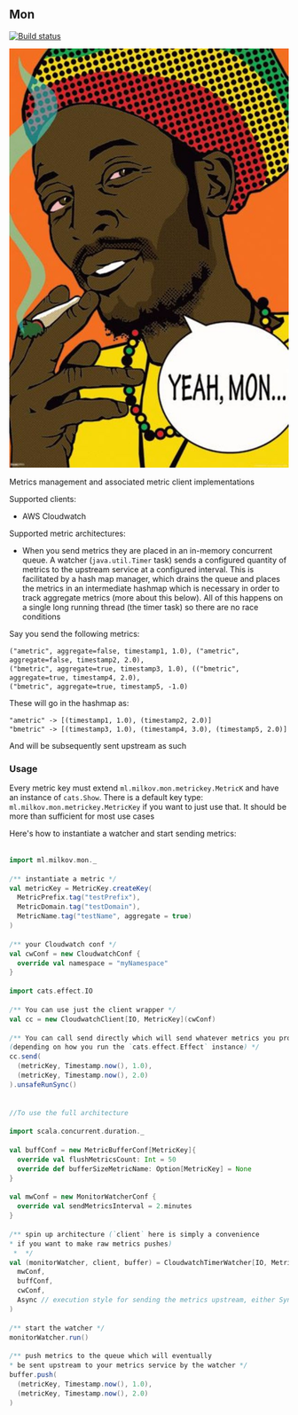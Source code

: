 
## Mon

[![Build status](https://img.shields.io/travis/amilkov3/mon/master.svg)](https://travis-ci.org/amilkov3/mon)

![alt](mon.jpg)

Metrics management and associated metric client implementations

Supported clients:
* AWS Cloudwatch

Supported metric architectures:
* When you send metrics they are placed in an in-memory concurrent queue. 
A watcher (`java.util.Timer` task) sends a configured quantity of metrics to the upstream service 
at a configured interval. This is facilitated by a hash map manager, which drains the queue and 
places the metrics in an intermediate hashmap which is necessary in order to track aggregate 
metrics (more about this below). All of this happens on a single long running thread (the timer 
task) so there are no race conditions 

Say you send the following metrics:

```
("ametric", aggregate=false, timestamp1, 1.0), ("ametric", aggregate=false, timestamp2, 2.0),
("bmetric", aggregate=true, timestamp3, 1.0), (("bmetric", aggregate=true, timestamp4, 2.0),
("bmetric", aggregate=true, timestamp5, -1.0)
```

These will go in the hashmap as:

```
"ametric" -> [(timestamp1, 1.0), (timestamp2, 2.0)]
"bmetric" -> [(timestamp3, 1.0), (timestamp4, 3.0), (timestamp5, 2.0)]
```

And will be subsequently sent upstream as such

### Usage

Every metric key must extend `ml.milkov.mon.metrickey.MetricK` and have
an instance of `cats.Show`. There is a default key type: `ml.milkov.mon.metrickey.MetricKey`
if you want to just use that. It should be more than sufficient for most use cases

Here's how to instantiate a watcher and start sending metrics:

```scala

import ml.milkov.mon._

/** instantiate a metric */
val metricKey = MetricKey.createKey(
  MetricPrefix.tag("testPrefix"),
  MetricDomain.tag("testDomain"),
  MetricName.tag("testName", aggregate = true)
)

/** your Cloudwatch conf */
val cwConf = new CloudwatchConf {
  override val namespace = "myNamespace"
}

import cats.effect.IO

/** You can use just the client wrapper */
val cc = new CloudwatchClient[IO, MetricKey](cwConf)

/** You can call send directly which will send whatever metrics you provide sync or async
(depending on how you run the `cats.effect.Effect` instance) */
cc.send(
  (metricKey, Timestamp.now(), 1.0),
  (metricKey, Timestamp.now(), 2.0)
).unsafeRunSync()


//To use the full architecture

import scala.concurrent.duration._

val buffConf = new MetricBufferConf[MetricKey]{
  override val flushMetricsCount: Int = 50
  override def bufferSizeMetricName: Option[MetricKey] = None
}

val mwConf = new MonitorWatcherConf {
  override val sendMetricsInterval = 2.minutes
}

/** spin up architecture (`client` here is simply a convenience
* if you want to make raw metrics pushes)
 *  */
val (monitorWatcher, client, buffer) = CloudwatchTimerWatcher[IO, MetricKey](
  mwConf,
  buffConf,
  cwConf,
  Async // execution style for sending the metrics upstream, either Sync or Async
)

/** start the watcher */
monitorWatcher.run()

/** push metrics to the queue which will eventually
* be sent upstream to your metrics service by the watcher */
buffer.push(
  (metricKey, Timestamp.now(), 1.0),
  (metricKey, Timestamp.now(), 2.0)
)

```

